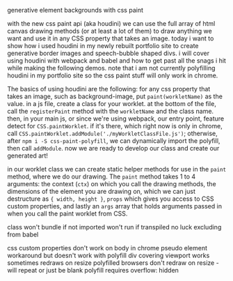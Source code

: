 generative element backgrounds with css paint

with the new css paint api (aka houdini) we can use the full array of html canvas drawing methods (or at least a lot of them) to draw anything we want and use it in any CSS property that takes an image.  today i want to show how i used houdini in my newly rebuilt portfolio site to create generative border images and speech-bubble shaped divs.  i will cover using houdini with webpack and babel and how to get past all the snags i hit while making the following demos.  note that i am not currently polyfilling houdini in my portfolio site so the css paint stuff will only work in chrome.

The basics of using houdini are the following:  for any css property that takes an image, such as background-image, put `paint(workletName)` as the value.  in a js file, create a class for your worklet.  at the bottom of the file, call the `registerPaint` method with the `workletName` and the class name.  then, in your main js, or since we're using webpack, our entry point, feature detect for `CSS.paintWorklet`.  if it's there, which right now is only in chrome, call  `CSS.paintWorklet.addModule('./myWorkletClassFile.js')`; otherwise, after `npm i -S css-paint-polyfill`, we can dynamically import the polyfill, then call `addModule`.  now we are ready to develop our class and create our generated art!

in our worklet class we can create static helper methods for use in the `paint` method, where we do our drawing.  The `paint` method takes 1 to 4 arguments: the context (`ctx`) on which you call the drawing methods, the dimensions of the element you are drawing on, which we can just destructure as `{ width, height }`, `props` which gives you access to CSS custom properties, and lastly an `args` array that holds arguments passed in when you call the paint worklet from CSS.

class won't bundle if not imported
won't run if transpiled
no luck excluding from babel

css custom properties don't work on body in chrome
pseudo element workaround but doesn't work with polyfill
div covering viewport works sometimes
redraws on resize
polyfilled browsers don't redraw on resize - will repeat or just be blank
polyfill requires overflow: hidden
